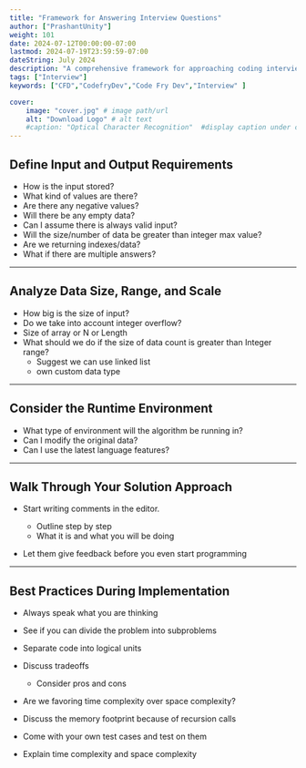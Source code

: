 ```yaml
---
title: "Framework for Answering Interview Questions"
author: ["PrashantUnity"]
weight: 101
date: 2024-07-12T00:00:00-07:00
lastmod: 2024-07-19T23:59:59-07:00
dateString: July 2024
description: "A comprehensive framework for approaching coding interview questions with systematic problem-solving strategies" 
tags: ["Interview"]
keywords: ["CFD","CodefryDev","Code Fry Dev","Interview" ]

cover:
    image: "cover.jpg" # image path/url
    alt: "Download Logo" # alt text
    #caption: "Optical Character Recognition"  #display caption under cover 
---
```




## Define Input and Output Requirements

* How is the input stored?
* What kind of values are there?
* Are there any negative values?
* Will there be any empty data?
* Can I assume there is always valid input?
* Will the size/number of data be greater than integer max value?
* Are we returning indexes/data?
* What if there are multiple answers?

---

## Analyze Data Size, Range, and Scale

* How big is the size of input?
* Do we take into account integer overflow?
* Size of array or N or Length
* What should we do if the size of data count is greater than Integer range?  
  * Suggest we can use linked list
  * own custom data type

---

## Consider the Runtime Environment

* What type of environment will the algorithm be running in?
* Can I modify the original data?
* Can I use the latest language features?

---

## Walk Through Your Solution Approach

* Start writing comments in the editor.

  * Outline step by step
  * What it is and what you will be doing
* Let them give feedback before you even start programming

---

## Best Practices During Implementation

* Always speak what you are thinking
* See if you can divide the problem into subproblems
* Separate code into logical units
* Discuss tradeoffs

  * Consider pros and cons
* Are we favoring time complexity over space complexity?
* Discuss the memory footprint because of recursion calls
* Come with your own test cases and test on them
* Explain time complexity and space complexity
